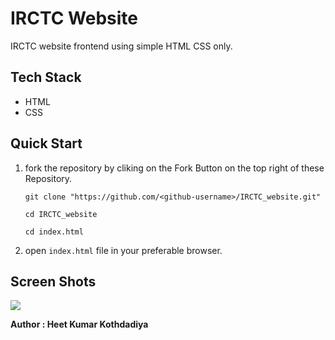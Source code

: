 # **IRCTC Website** 

IRCTC website frontend using simple HTML CSS only.

## **Tech Stack** 

- HTML
- CSS

## **Quick Start** 

1. fork the repository by cliking on the Fork Button on the top right of these Repository.

    ```
    git clone "https://github.com/<github-username>/IRCTC_website.git"
    ```

    ```
    cd IRCTC_website
    ```

    ```
    cd index.html 
    ```
2. open ``` index.html ``` file in your preferable browser.

## **Screen Shots** 

![](Website_ss.png)

**Author : Heet Kumar Kothdadiya**
